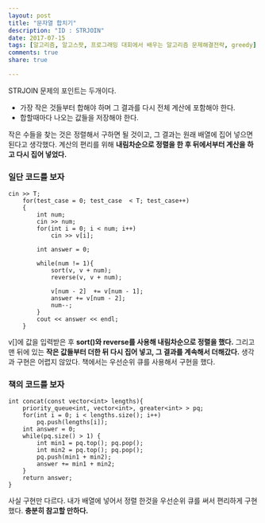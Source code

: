 ```yaml
---
layout: post
title: "문자열 합치기"
description: "ID : STRJOIN"
date: 2017-07-15
tags: [알고리즘, 알고스팟, 프로그래밍 대회에서 배우는 알고리즘 문제해결전략, greedy]
comments: true
share: true

---
```


STRJOIN 문제의 포인트는 두개이다.
* 가장 작은 것들부터 합해야 하며 그 결과를 다시 전체 계산에 포함해야 한다.
* 합할때마다 나오는 값들을 저장해야 한다.

작은 수들을 찾는 것은 정렬해서 구하면 될 것이고, 그 결과는 원래 배열에 집어 넣으면 된다고 생각했다. 계산의 편리를 위해 **내림차순으로 정렬을 한 후 뒤에서부터 계산을 하고 다시 집어 넣었다.**

### 일단 코드를 보자

    cin >> T;
        for(test_case = 0; test_case  < T; test_case++)
        {
            int num;
            cin >> num;
            for(int i = 0; i < num; i++)
                cin >> v[i];

            int answer = 0;

            while(num != 1){
                sort(v, v + num);
                reverse(v, v + num);

                v[num - 2]  += v[num - 1];
                answer += v[num - 2];
                num--;
            }
            cout << answer << endl;
        }
        
v[]에 값을 입력받은 후 **sort()와 reverse를 사용해 내림차순으로 정렬을 했다.** 그리고 맨 뒤에 있는 **작은 값들부터 더한 뒤 다시 집어 넣고, 그 결과를 계속해서 더해갔다.**
생각과 구현은 어렵지 않았다. 책에서는 우선순위 큐를 사용해서 구현을 했다. 

### 책의 코드를 보자
    int concat(const vector<int> lengths){
        priority_queue<int, vector<int>, greater<int> > pq;
        for(int i = 0; i < lengths.size(); i++)
            pq.push(lengths[i]);
        int answer = 0;
        while(pq.size() > 1) {
            int min1 = pq.top(); pq.pop();
            int min2 = pq.top(); pq.pop();
            pq.push(min1 + min2);
            answer += min1 + min2;
        }
        return answer;
    }
    
사실 구현만 다르다. 내가 배열에 넣어서 정렬 한것을 우선순위 큐를 써서 편리하게 구현했다. **충분히 참고할 만하다.**